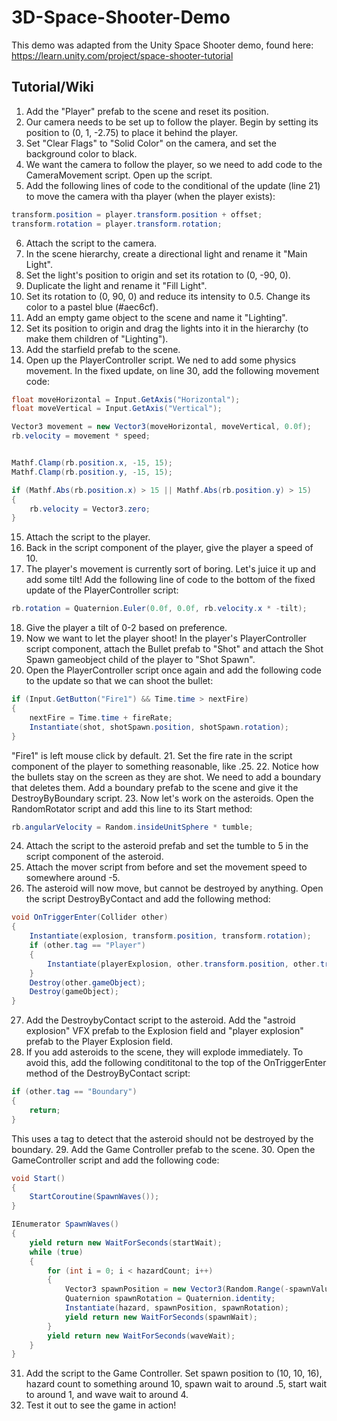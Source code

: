 # 3D-Space-Shooter-Demo
This demo was adapted from the Unity Space Shooter demo, found here: https://learn.unity.com/project/space-shooter-tutorial
## Tutorial/Wiki
1. Add the "Player" prefab to the scene and reset its position.
2. Our camera needs to be set up to follow the player. Begin by setting its position to (0, 1, -2.75) to place it behind the player.
3. Set "Clear Flags" to "Solid Color" on the camera, and set the background color to black.
4. We want the camera to follow the player, so we need to add code to the CameraMovement script. Open up the script.
5. Add the following lines of code to the conditional of the update (line 21) to move the camera with tha player (when the player exists):
```cs
transform.position = player.transform.position + offset;
transform.rotation = player.transform.rotation;
```
6. Attach the script to the camera.
7. In the scene hierarchy, create a directional light and rename it "Main Light".
8. Set the light's position to origin and set its rotation to (0, -90, 0).
9. Duplicate the light and rename it "Fill Light".
10. Set its rotation to (0, 90, 0) and reduce its intensity to 0.5. Change its color to a pastel blue (#aec6cf).
11. Add an empty game object to the scene and name it "Lighting".
12. Set its position to origin and drag the lights into it in the hierarchy (to make them children of "Lighting").
13. Add the starfield prefab to the scene.
14. Open up the PlayerController script. We ned to add some physics movement. In the fixed update, on line 30, add the following movement code:
```cs
float moveHorizontal = Input.GetAxis("Horizontal");
float moveVertical = Input.GetAxis("Vertical");

Vector3 movement = new Vector3(moveHorizontal, moveVertical, 0.0f);
rb.velocity = movement * speed;


Mathf.Clamp(rb.position.x, -15, 15);
Mathf.Clamp(rb.position.y, -15, 15);

if (Mathf.Abs(rb.position.x) > 15 || Mathf.Abs(rb.position.y) > 15)
{
    rb.velocity = Vector3.zero;
}
```
15. Attach the script to the player.
16. Back in the script component of the player, give the player a speed of 10.
17. The player's movement is currently sort of boring. Let's juice it up and add some tilt! Add the following line of code to the bottom of the fixed update of the PlayerController script:
```cs
rb.rotation = Quaternion.Euler(0.0f, 0.0f, rb.velocity.x * -tilt);
```
18. Give the player a tilt of 0-2 based on preference.
19. Now we want to let the player shoot! In the player's PlayerController script component, attach the Bullet prefab to "Shot" and attach the Shot Spawn gameobject child of the player to "Shot Spawn".
20. Open the PlayerController script once again and add the following code to the update so that we can shoot the bullet:
```cs
if (Input.GetButton("Fire1") && Time.time > nextFire)
{
    nextFire = Time.time + fireRate;
    Instantiate(shot, shotSpawn.position, shotSpawn.rotation);
}
```
"Fire1" is left mouse click by default.
21. Set the fire rate in the script component of the player to something reasonable, like .25.
22. Notice how the bullets stay on the screen as they are shot. We need to add a boundary that deletes them. Add a boundary prefab to the scene and give it the DestroyByBoundary script.
23. Now let's work on the asteroids. Open the RandomRotator script and add this line to its Start method:
```cs
rb.angularVelocity = Random.insideUnitSphere * tumble;
```
24. Attach the script to the asteroid prefab and set the tumble to 5 in the script component of the asteroid.
25. Attach the mover script from before and set the movement speed to somewhere around -5.
26. The asteroid will now move, but cannot be destroyed by anything. Open the script DestroyByContact and add the following method:
```cs
void OnTriggerEnter(Collider other)
{
    Instantiate(explosion, transform.position, transform.rotation);
    if (other.tag == "Player")
    {
        Instantiate(playerExplosion, other.transform.position, other.transform.rotation);
    }
    Destroy(other.gameObject);
    Destroy(gameObject);
}
```
27. Add the DestroybyContact script to the asteroid. Add the "astroid explosion" VFX prefab to the Explosion field and "player explosion" prefab to the Player Explosion field.
28. If you add asteroids to the scene, they will explode immediately. To avoid this, add the following condititonal to the top of the OnTriggerEnter method of the DestroyByContact script:
```cs
if (other.tag == "Boundary")
{
    return;
}
``` 
This uses a tag to detect that the asteroid should not be destroyed by the boundary.
29. Add the Game Controller prefab to the scene. 
30. Open the GameController script and add the following code:
```csharp
void Start()
{
    StartCoroutine(SpawnWaves());
}

IEnumerator SpawnWaves()
{
    yield return new WaitForSeconds(startWait);
    while (true)
    {
        for (int i = 0; i < hazardCount; i++)
        {
            Vector3 spawnPosition = new Vector3(Random.Range(-spawnValues.x, spawnValues.x), Random.Range(-spawnValues.y, spawnValues.y), spawnValues.z);
            Quaternion spawnRotation = Quaternion.identity;
            Instantiate(hazard, spawnPosition, spawnRotation);
            yield return new WaitForSeconds(spawnWait);
        }
        yield return new WaitForSeconds(waveWait);
    }
}
```
31. Add the script to the Game Controller. Set spawn position to (10, 10, 16), hazard count to something around 10, spawn wait to around .5, start wait to around 1, and wave wait to around 4.
32. Test it out to see the game in action!
